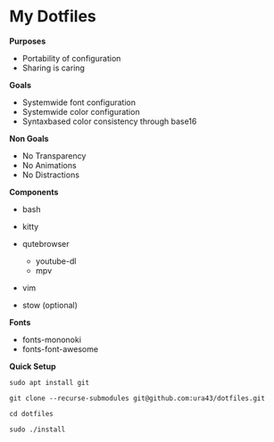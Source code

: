 # My Dotfiles

**Purposes**
* Portability of configuration
* Sharing is caring

**Goals**
* Systemwide font configuration
* Systemwide color configuration
* Syntaxbased color consistency through base16

**Non Goals**
* No Transparency
* No Animations
* No Distractions

**Components**
* bash
* kitty
* qutebrowser
    * youtube-dl
    * mpv
* vim

* stow (optional)

**Fonts**
* fonts-mononoki
* fonts-font-awesome

**Quick Setup**

    sudo apt install git

    git clone --recurse-submodules git@github.com:ura43/dotfiles.git

    cd dotfiles

    sudo ./install
